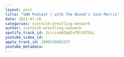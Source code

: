 ```yaml
---
layout: post
title: "SWN Podcast | with The Nine9's Jack Morris"
date: 2021-07-26
categories: scottish-wrestling-network
author: scottish-wrestling-network
spotify_track_id: 2crcivaWZqHIxFNl20TXsL
youtube_video_id: 
apple_track_id: 1000530065237
youtube_metadata: 
---
```

